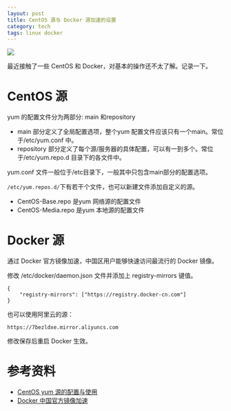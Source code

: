 ```yaml
---
layout: post
title: CentOS 源与 Docker 源加速的设置
category: tech
tags: linux docker
---
```

![](https://cdn.kelu.org/blog/tags/linux.jpg)

最近接触了一些 CentOS 和 Docker，对基本的操作还不太了解。记录一下。

# CentOS 源

yum 的配置文件分为两部分: main 和repository

*   main 部分定义了全局配置选项，整个yum 配置文件应该只有一个main。常位于/etc/yum.conf 中。
*   repository 部分定义了每个源/服务器的具体配置，可以有一到多个。常位于/etc/yum.repo.d 目录下的各文件中。

yum.conf 文件一般位于/etc目录下，一般其中只包含main部分的配置选项。

`/etc/yum.repos.d/`下有若干个文件，也可以新建文件添加自定义的源。

* CentOS-Base.repo 是yum 网络源的配置文件
* CentOS-Media.repo 是yum 本地源的配置文件

# Docker 源

通过 Docker 官方镜像加速，中国区用户能够快速访问最流行的 Docker 镜像。

修改 /etc/docker/daemon.json 文件并添加上 registry-mirrors 键值。

```
{  
	"registry-mirrors": ["https://registry.docker-cn.com"]
}
```
也可以使用阿里云的源：

	https://7bezldxe.mirror.aliyuncs.com

修改保存后重启 Docker 生效。


# 参考资料

* [CentOS yum 源的配置与使用](http://www.cnblogs.com/mchina/archive/2013/01/04/2842275.html)
* [Docker 中国官方镜像加速](https://www.docker-cn.com/registry-mirror)


